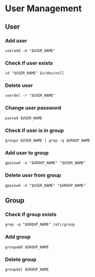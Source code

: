 # User Management
## User
### Add user
```shell
useradd -m "$USER_NAME"
```
### Check if user exists
```shell
id "$USER_NAME" &>/dev/null
```
### Delete user
```shell
userdel -r "$USER_NAME"
```
### Change user password
```shell
passwd $USER_NAME
```
### Check if user is in group
```shell
groups $USER_NAME | grep -q $GROUP_NAME
```
### Add user to group
```shell 
gpasswd -a "$GROUP_NAME" "$USER_NAME"
```
### Delete user from group
```shell
gpasswd -d "$USER_NAME" "$GROUP_NAME"
```
## Group
### Check if group exists
```shell
grep -q "$GROUP_NAME" /etc/group
```
### Add group
```shell
groupadd $GROUP_NAME
```
### Delete group
```shell
groupdel $GROUP_NAME
```
